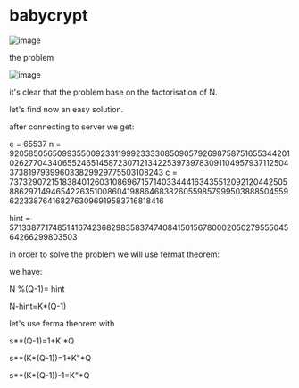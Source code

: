 # babycrypt
![image](https://user-images.githubusercontent.com/75444239/128935870-a387e98c-edd5-4fa3-a3ec-9db20415a90c.png)


the problem

![image](https://user-images.githubusercontent.com/75444239/128936615-34d0a69b-9baf-48d8-8a95-dc9bb93aa22f.png)

it's clear that the problem base on the factorisation of N.

let's find now  an easy solution.

after connecting to server we get:


e = 65537
n = 9205850565099355009233119992333308509057926987587516553442010262770434065524651458723071213422539739783091104957937112504373819793996033829929775503108243
c = 7373290721518384012603108696715714033444163435512092120442505886297149465422635100860419886468382605598579995038885045596223387641682763096919583716818416

hint = 571338771748514167423682983583747408415015678000205027955504564266299803503


in order to solve the problem we will use fermat theorem:

we have:  


N %(Q-1)= hint 
             
N-hint=K*(Q-1)


let's use ferma theorem with                      

s**(Q-1)=1+K'*Q
                                                  
                                                  
s**(K*(Q-1))=1+K"*Q
       
s**(K*(Q-1))-1=K"*Q

                                                   


                                                   


